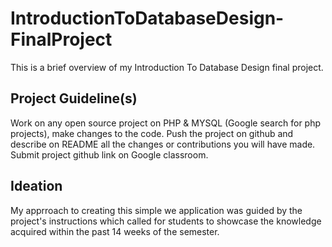 # IntroductionToDatabaseDesign-FinalProject
This is a brief overview of my Introduction To Database Design final project.

## Project Guideline(s)
Work on any open source project on PHP & MYSQL (Google search for php projects), make changes to the code. Push the project on github and describe on README all the changes or contributions you will have made. Submit project github link on Google classroom.

## Ideation
My apprroach to creating this simple we application was guided by the project's instructions which called for students to showcase the knowledge acquired within the past 14 weeks of the semester.

## 
